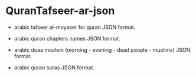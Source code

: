 # QuranTafseer-ar-json

* arabic tafseer al-moyaser for quran JSON format.

* arabic quran chapters names JSON format.

* arabic doaa moslem (morning - evening - dead people - muslims) JSON format.

* arabic quran suras JSON format.

